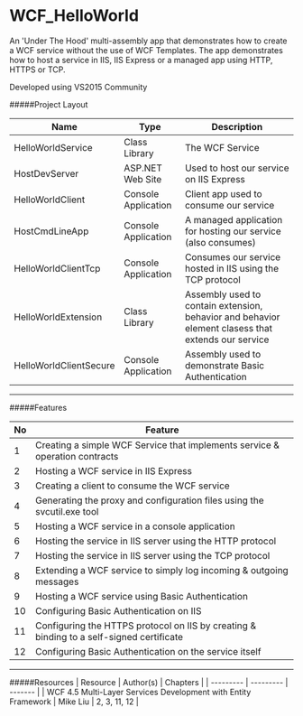 # WCF_HelloWorld
An 'Under The Hood' multi-assembly app that demonstrates how to create a WCF service without the use of WCF Templates. The app demonstrates how to host a service in IIS, IIS Express or a managed app using HTTP, HTTPS or TCP.

Developed using VS2015 Community

#####Project Layout

| Name | Type | Description|
| ---- | ------ | -------- |
| HelloWorldService | Class Library | The WCF Service |
| HostDevServer | ASP.NET Web Site | Used to host our service on IIS Express |
| HelloWorldClient | Console Application | Client app used to consume our service |
| HostCmdLineApp | Console Application | A managed application for hosting our service (also consumes) |
| HelloWorldClientTcp | Console Application | Consumes our service hosted in IIS using the TCP protocol |
| HelloWorldExtension | Class Library | Assembly used to contain extension, behavior and behavior element clasess that extends our service |
| HelloWorldClientSecure | Console Application | Assembly used to demonstrate Basic Authentication |

---

#####Features

| No | Feature |
| ---- | -------- |
| 1 | Creating a simple WCF Service that implements service & operation contracts |
| 2 | Hosting a WCF service in IIS Express |
| 3 | Creating a client to consume the WCF service |
| 4 | Generating the proxy and configuration files using the svcutil.exe tool |
| 5 | Hosting a WCF service in a console application |
| 6 | Hosting the service in IIS server using the HTTP protocol |
| 7 | Hosting the service in IIS server using the TCP protocol |
| 8 | Extending a WCF service to simply log incoming & outgoing messages |
| 9 | Hosting a WCF service using Basic Authentication |
| 10 | Configuring Basic Authentication on IIS |
| 11 | Configuring the HTTPS protocol on IIS by creating & binding to a self-signed certificate |
| 12 | Configuring Basic Authentication on the service itself |

---

#####Resources
| Resource | Author(s) | Chapters |
| --------- | --------- | ------- |
| WCF 4.5 Multi-Layer Services Development with Entity Framework | Mike Liu | 2, 3, 11, 12 |


